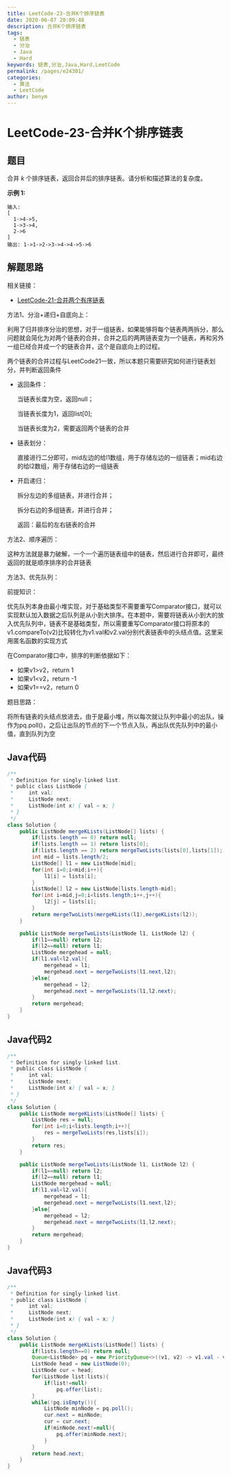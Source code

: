 ```yaml
---
title: LeetCode-23-合并K个排序链表
date: 2020-06-07 20:09:48
description: 合并K个排序链表
tags: 
  - 链表
  - 分治
  - Java
  - Hard
keywords: 链表,分治,Java,Hard,LeetCode
permalink: /pages/e24301/
categories: 
  - 算法
  - LeetCode
author: benym
---
```


# LeetCode-23-合并K个排序链表

## 题目

合并 *k* 个排序链表，返回合并后的排序链表。请分析和描述算法的复杂度。

**示例 1:**

```
输入:
[
  1->4->5,
  1->3->4,
  2->6
]
输出: 1->1->2->3->4->4->5->6
```

## 解题思路

相关链接：

- [LeetCode-21-合并两个有序链表](./25-leetcode-21-merge-two-ordered-linked-lists)

方法1、分治+递归+自底向上：

利用了归并排序分治的思想，对于一组链表，如果能够将每个链表两两拆分，那么问题就会简化为对两个链表的合并，合并之后的两两链表变为一个链表，再和另外一组已经合并成一个的链表合并，这个是自底向上的过程。

两个链表的合并过程与LeetCode21一致，所以本题只需要研究如何进行链表划分，并判断返回条件

- 返回条件：

  当链表长度为空，返回null；

  当链表长度为1，返回list[0];

  当链表长度为2，需要返回两个链表的合并

- 链表划分：

  直接进行二分即可，mid左边的给l1数组，用于存储左边的一组链表；mid右边的给l2数组，用于存储右边的一组链表

- 开启递归：

  拆分左边的多组链表，并进行合并；

  拆分右边的多组链表，并进行合并；

  返回：最后的左右链表的合并

方法2、顺序遍历：

这种方法就是暴力破解，一个一个遍历链表组中的链表，然后进行合并即可，最终返回的就是顺序排序的合并链表

方法3、优先队列：

前提知识：

优先队列本身由最小堆实现，对于基础类型不需要重写Comparator接口，就可以实现默认加入数据之后队列是从小到大排序。在本题中，需要将链表从小到大的放入优先队列中，链表不是基础类型，所以需要重写Comparator接口将原本的v1.compareTo(v2)比较转化为v1.val和v2.val分别代表链表中的头结点值。这里采用匿名函数的实现方式

在Comparator接口中，排序的判断依据如下：

- 如果v1>v2，return 1
- 如果v1<v2，return -1
- 如果v1==v2，return 0

题目思路：

将所有链表的头结点放进去，由于是最小堆，所以每次就让队列中最小的出队，操作为pq.poll()，之后让出队的节点的下一个节点入队，再出队优先队列中的最小值，直到队列为空

## Java代码

```java
/**
 * Definition for singly-linked list.
 * public class ListNode {
 *     int val;
 *     ListNode next;
 *     ListNode(int x) { val = x; }
 * }
 */
class Solution {
    public ListNode mergeKLists(ListNode[] lists) {
        if(lists.length == 0) return null;
        if(lists.length == 1) return lists[0];
        if(lists.length == 2) return mergeTwoLists(lists[0],lists[1]);
        int mid = lists.length/2;
        ListNode[] l1 = new ListNode[mid];
        for(int i=0;i<mid;i++){
            l1[i] = lists[i];
        }
        ListNode[] l2 = new ListNode[lists.length-mid];
        for(int i=mid,j=0;i<lists.length;i++,j++){
            l2[j] = lists[i];
        }
        return mergeTwoLists(mergeKLists(l1),mergeKLists(l2));
    }

    public ListNode mergeTwoLists(ListNode l1, ListNode l2) {
        if(l1==null) return l2;
        if(l2==null) return l1;
        ListNode mergehead = null;
        if(l1.val<l2.val){
            mergehead = l1;
            mergehead.next = mergeTwoLists(l1.next,l2);
        }else{
            mergehead = l2;
            mergehead.next = mergeTwoLists(l1,l2.next);
        }
        return mergehead;
    }
}
```

## Java代码2

```java
/**
 * Definition for singly-linked list.
 * public class ListNode {
 *     int val;
 *     ListNode next;
 *     ListNode(int x) { val = x; }
 * }
 */
class Solution {
    public ListNode mergeKLists(ListNode[] lists) {
        ListNode res = null;
        for(int i=0;i<lists.length;i++){
            res = mergeTwoLists(res,lists[i]);
        }
        return res;
    }

    public ListNode mergeTwoLists(ListNode l1, ListNode l2) {
        if(l1==null) return l2;
        if(l2==null) return l1;
        ListNode mergehead = null;
        if(l1.val<l2.val){
            mergehead = l1;
            mergehead.next = mergeTwoLists(l1.next,l2);
        }else{
            mergehead = l2;
            mergehead.next = mergeTwoLists(l1,l2.next);
        }
        return mergehead;
    }
}
```

## Java代码3

```java
/**
 * Definition for singly-linked list.
 * public class ListNode {
 *     int val;
 *     ListNode next;
 *     ListNode(int x) { val = x; }
 * }
 */
class Solution {
    public ListNode mergeKLists(ListNode[] lists) {
        if(lists.length==0) return null;
        Queue<ListNode> pq = new PriorityQueue<>((v1, v2) -> v1.val - v2.val);
        ListNode head = new ListNode(0);
        ListNode cur = head;
        for(ListNode list:lists){
            if(list!=null)
                pq.offer(list);
        }
        while(!pq.isEmpty()){
            ListNode minNode = pq.poll();
            cur.next = minNode;
            cur = cur.next;
            if(minNode.next!=null){
                pq.offer(minNode.next);
            }
        }
        return head.next;
    }
}
```





